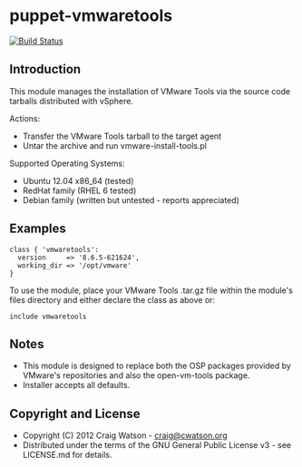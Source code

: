 puppet-vmwaretools
==================

[![Build Status](https://secure.travis-ci.org/craigwatson/puppet-vmwaretools.png?branch=master)](http://travis-ci.org/craigwatson/puppet-vmwaretools)

Introduction
------------

This module manages the installation of VMware Tools via the source code tarballs distributed with vSphere.

Actions:

* Transfer the VMware Tools tarball to the target agent
* Untar the archive and run vmware-install-tools.pl

Supported Operating Systems:

* Ubuntu 12.04 x86_64 (tested)
* RedHat family (RHEL 6 tested)
* Debian family (written but untested - reports appreciated)

Examples
--------

    class { 'vmwaretools':
      version     => '8.6.5-621624',
      working_dir => '/opt/vmware'
    }


To use the module, place your VMware Tools .tar.gz file within the module's files directory and either declare the class as above or:

    include vmwaretools

Notes
-----

* This module is designed to replace both the OSP packages provided by VMware's repositories and also the open-vm-tools package.
* Installer accepts all defaults.

Copyright and License
---------------------
* Copyright (C) 2012 Craig Watson - <craig@cwatson.org>
* Distributed under the terms of the GNU General Public License v3 - see LICENSE.md for details.
